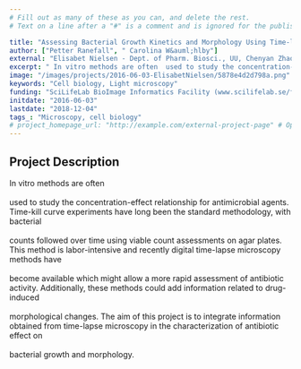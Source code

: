 ```yaml
---
# Fill out as many of these as you can, and delete the rest.
# Text on a line after a "#" is a comment and is ignored for the published page.

title: "Assessing Bacterial Growth Kinetics and Morphology Using Time-lapse Microscopy Data "
author: ["Petter Ranefall", " Carolina W&auml;hlby"]
external: "Elisabet Nielsen - Dept. of Pharm. Biosci., UU, Chenyan Zhao, Pikkei Yuen, Pernilla Lagerb&auml;ck, Margreke Brill, Thomas T&auml;ngd&etilde;n, Otto Cars - Dept. of Med. Sci., UU "
excerpt: " In vitro methods are often  used to study the concentration-effect relationship for antimicrobial agents. Time-kill curve experiments have long been the standard methodology, with bacterial  counts f..."
image: "/images/projects/2016-06-03-ElisabetNielsen/5878e4d2d798a.png" # Image should be pushed to /images/projects/YYYY-MM-DD-projectid/ before
keywords: "Cell biology, Light microscopy"
funding: "SciLifeLab BioImage Informatics Facility (www.scilifelab.se/facilities/bioimage-informatics)"
initdate: "2016-06-03"
lastdate: "2018-12-04"
tags_: "Microscopy, cell biology"
# project_homepage_url: "http://example.com/external-project-page" # Optional external homepage for this project
---
```


## Project Description
 In vitro methods are often <br/><br/>used to study the concentration-effect relationship for antimicrobial agents. Time-kill curve experiments have long been the standard methodology, with bacterial <br/><br/>counts followed over time using viable count assessments on agar plates. This method is labor-intensive and recently digital time-lapse microscopy methods have <br/><br/>become available which might allow a more rapid assessment of antibiotic activity. Additionally, these methods could add information related to drug-induced <br/><br/>morphological changes. The aim of this project is to integrate information obtained from time-lapse microscopy in the characterization of antibiotic effect on <br/><br/>bacterial growth and morphology. 
